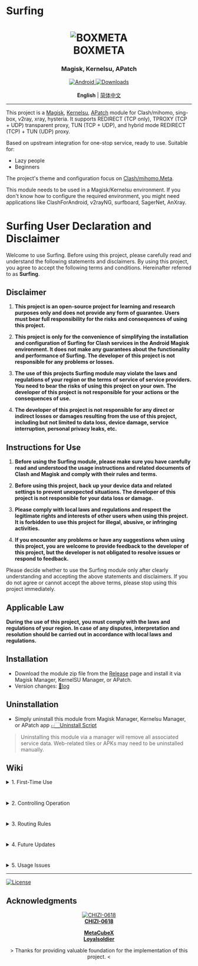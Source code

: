# Surfing

<h1 align="center">
  <img src="./folder/logo.svg" alt="BOXMETA" width="200">
  <br>BOXMETA<br>
</h1>

<h3 align="center">Magisk, Kernelsu, APatch</h3>

<div align="center">
    <a href="https://github.com/GitMetaio/Surfing/releases/tag/Prerelease-Alpha">
        <img alt="Android" src="https://img.shields.io/badge/Module Latestsnapshot-F05033.svg?logo=android&logoColor=white">
    </a>
    <a href="https://github.com/GitMetaio/Surfing/releases">
    <img alt="Downloads" src="https://img.shields.io/github/downloads/GitMetaio/Surfing/total?label=Module%20Download&labelColor=00b56a&logo=git&logoColor=white">
</a>
</div>
<br>
<div align="center">
    <strong>English</strong> | <a href="./README_CN.md">简体中文</a>
</div>

---

This project is a [Magisk](https://github.com/topjohnwu/Magisk), [Kernelsu](https://github.com/tiann/KernelSU), [APatch](https://github.com/bmax121/APatch) module for Clash/mihomo, sing-box, v2ray, xray, hysteria. It supports REDIRECT (TCP only), TPROXY (TCP + UDP) transparent proxy, TUN (TCP + UDP), and hybrid mode REDIRECT (TCP) + TUN (UDP) proxy.

Based on upstream integration for one-stop service, ready to use. Suitable for:
- Lazy people
- Beginners

The project's theme and configuration focus on [Clash/mihomo.Meta](https://github.com/MetaCubeX/Clash.Meta).

This module needs to be used in a Magisk/Kernelsu environment. If you don't know how to configure the required environment, you might need applications like ClashForAndroid, v2rayNG, surfboard, SagerNet, AnXray.

# Surfing User Declaration and Disclaimer

Welcome to use Surfing. Before using this project, please carefully read and understand the following statements and disclaimers. By using this project, you agree to accept the following terms and conditions. Hereinafter referred to as **Surfing**.

## Disclaimer

1. **This project is an open-source project for learning and research purposes only and does not provide any form of guarantee. Users must bear full responsibility for the risks and consequences of using this project.**

2. **This project is only for the convenience of simplifying the installation and configuration of Surfing for Clash services in the Android Magisk environment. It does not make any guarantees about the functionality and performance of Surfing. The developer of this project is not responsible for any problems or losses.**

3. **The use of this projects Surfing module may violate the laws and regulations of your region or the terms of service of service providers. You need to bear the risks of using this project on your own. The developer of this project is not responsible for your actions or the consequences of use.**

4. **The developer of this project is not responsible for any direct or indirect losses or damages resulting from the use of this project, including but not limited to data loss, device damage, service interruption, personal privacy leaks, etc.**

## Instructions for Use

1. **Before using the Surfing module, please make sure you have carefully read and understood the usage instructions and related documents of Clash and Magisk and comply with their rules and terms.**

2. **Before using this project, back up your device data and related settings to prevent unexpected situations. The developer of this project is not responsible for your data loss or damage.**

3. **Please comply with local laws and regulations and respect the legitimate rights and interests of other users when using this project. It is forbidden to use this project for illegal, abusive, or infringing activities.**

4. **If you encounter any problems or have any suggestions when using this project, you are welcome to provide feedback to the developer of this project, but the developer is not obligated to resolve issues or respond to feedback.**

Please decide whether to use the Surfing module only after clearly understanding and accepting the above statements and disclaimers. If you do not agree or cannot accept the above terms, please stop using this project immediately.

## Applicable Law

**During the use of this project, you must comply with the laws and regulations of your region. In case of any disputes, interpretation and resolution should be carried out in accordance with local laws and regulations.**

## Installation

- Download the module zip file from the [Release](https://github.com/GitMetaio/Surfing/releases) page and install it via Magisk Manager, KernelSU Manager, or APatch.
- Version changes: [📲log](changelog.md)

## Uninstallation

- Simply uninstall this module from Magisk Manager, Kernelsu Manager, or APatch app [👉🏻Uninstall Script](https://github.com/GitMetaio/Surfing/blob/main/uninstall.sh#L3-L4)

> Uninstalling this module via a manager will remove all associated service data. Web-related tiles or APKs may need to be uninstalled manually.

## Wiki

<details>
<summary>1. First-Time Use</summary>

- After the module is installed for the first time, **please first** add your subscription URL in `/data/adb/box_bll/clash/config.yaml`, then manually reboot your device once.
- After rebooting, toggle the module switch once, open the **Web** app on your desktop, and you can start using it.
- Due to network issues, not all **rules**/**subscriptions** may download automatically; please manually refresh them in the panel.
- If subscriptions fail to load, try switching the **Ua** in the configuration file.
- If the above fails, ensure your network environment is normal.

- Web App:
    - Used for portable browsing and managing backend routing data
    - Automatically updates core files on startup

<img src="./folder/Webapk.png" alt="Web UI" width="300">

</details>

#

<details>
<summary>2. Controlling Operation</summary>

- You can control start/stop via **WiFi SSID**.
- You can control service in real-time using the module toggle switch.
- You can add the module's control tile to the system status bar. If the tile switch cannot be found after installing the module and rebooting, you can manually install the APK [Download Source](https://raw.githubusercontent.com/GitMetaio/Surfing/main/folder/SurfingTile.tar.gz)

</details>

#

<details>
<summary>3. Routing Rules</summary>

GitHub Actions automatically builds every day at 6 AM Beijing time to ensure the rules are up-to-date.

> All routing rules use online links and update automatically 24/7.

</details>

#

<details>
<summary>4. Future Updates</summary>

- If you are using all default configurations, updates will be seamless.
- Supports online updates from the client; reboot is not required but still recommended.
- During updates, configuration files will be backed up to:
   - `config.yaml.bak`
- User configuration files will be backed up to:
   - `box.config.bak`
- Subscription URLs will be automatically extracted and backed up to:
   - `proxies/subscribe_urls_backup.txt`
   - The backup will be automatically restored into the new configuration, suitable for default configuration usage.

> Note: Updates mainly follow upstream changes and may push some configuration adjustments.

</details>

#

<details>
<summary>5. Usage Issues</summary>

**1. Proxy Specific Apps (Blacklist/Whitelist)**

- To proxy all apps except certain ones, open `/data/adb/box_bll/scripts/box.config`, set `proxy_mode` to `blacklist` (default), and add elements to the `user_packages_list` array in the format `id:package_name`, separated by spaces. These apps will **not** be proxied. Example: `user_packages_list=("id:package_name" "id:package_name")`

- To proxy only specific apps, open `/data/adb/box_bll/scripts/box.config`, set `proxy_mode` to `whitelist`, and add elements to the `user_packages_list` array in the format `id:package_name`, separated by spaces. Only these apps will be proxied. Example: `user_packages_list=("id:package_name" "id:package_name")`

Android user group IDs:

| User Type       | ID  |
| --------------- | --- |
| Owner           | 0   |
| Phone Clone     | 10  |
| Multiple Apps   | 999 |

> You can usually find all user group IDs and app package names under `/data/user/`.

**2. Tun Mode**

- Enabled by default
- Better traffic management
- When using blacklist/whitelist, exclude the corresponding package names

> Can be disabled via configuration if needed.

**3. Routing Rules**

- Optimized for Mainland China
- Meets most daily usage requirements

> With increasingly robust routing rules, blacklist/whitelist may become less necessary.

**4. Panel Management**

- Magisk font modules

> May affect proper display of panel fonts.

**5. LAN Sharing**

- Enable hotspot to allow other devices to connect
- Tun Gateway: `172.20.0.1`

> To access the backend console from other devices: `http://<CurrentWiFi>/172.20.0.1:9090/ui`

**6. Host File**

- No need to mount: just delete the file
- To remount: create a new one in the **etc folder**
- All changes take effect immediately
- During update/installation, you can use volume keys Up(Mount) / Down(Unmount) to choose whether to mount

> Local IP redirection for domains, forced binding

</details>

---

<a href="./LICENSE">
    <img alt="License" src="https://img.shields.io/github/license/GitMetaio/Surfing.svg">
</a>

## Acknowledgments

<a href="https://github.com/CHIZI-0618">
  <p align="center">
    <img src="https://github.com/CHIZI-0618.png" width="100" height="100" alt="CHIZI-0618">
    <br>
    <strong>CHIZI-0618</strong>
  </p>
</a>

<div align="center">
  <a href="https://github.com/MetaCubeX"><strong>MetaCubeX</strong></a>
</div>

<div align="center">
  <a href="https://github.com/Loyalsoldier"><strong>Loyalsoldier</strong></a>
</div>
<div align="center">
  <p> > Thanks for providing valuable foundation for the implementation of this project. < </p>
</div>
